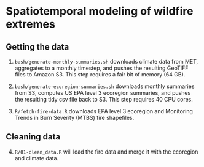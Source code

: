 # Spatiotemporal modeling of wildfire extremes

## Getting the data

1. `bash/generate-monthly-summaries.sh` downloads climate data from MET, aggregates to a monthly timestep, and pushes the resulting GeoTIFF files to Amazon S3. This step requires a fair bit of memory (64 GB).

2. `bash/generate-ecoregion-summaries.sh` downloads monthly summaries from S3, computes US EPA level 3 ecoregion summaries, and pushes the resulting tidy csv file back to S3. This step requires 40 CPU cores. 

3. `R/fetch-fire-data.R` downloads EPA level 3 ecoregion and Monitoring Trends in Burn Severity (MTBS) fire shapefiles. 

## Cleaning data

4. `R/01-clean_data.R` will load the fire data and merge it with the ecoregion and climate data.

